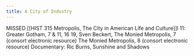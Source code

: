 ```yaml
---
title: A City of Industry
---
```

MISSED
[[HIST 315 Metropolis, The City in American Life and Culture]]l
11: Greater Gotham, 7 & 11, 16 19, Sven Beckert, The Monied Metropolis, 7 (consort electronic resource)
The Monied Metropolis, 8 (consort electronic resource)
Documentary: Ric Burns, Sunshine and Shadows